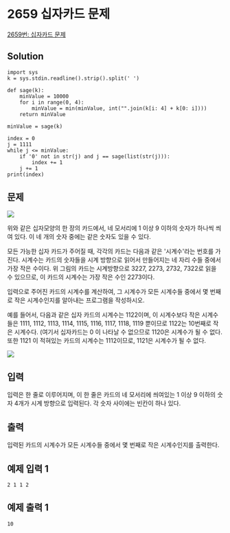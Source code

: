 # 2659 십자카드 문제

[2659번: 십자카드 문제](https://www.acmicpc.net/problem/2659)

## Solution

    import sys
    k = sys.stdin.readline().strip().split(' ')
    
    def sage(k):
        minValue = 10000
        for i in range(0, 4):
            minValue = min(minValue, int("".join(k[i: 4] + k[0: i])))
        return minValue
    
    minValue = sage(k)
    
    index = 0
    j = 1111
    while j <= minValue:
        if '0' not in str(j) and j == sage(list(str(j))):
            index += 1
        j += 1
    print(index)


## 문제

![](https://www.acmicpc.net/upload/images/nOrutAPEPgnrupqCSJstXcV6ymw.gif)

위와 같은 십자모양의 한 장의 카드에서, 네 모서리에 1 이상 9 이하의 숫자가 하나씩 씌여 있다. 이 네 개의 숫자 중에는 같은 숫자도 있을 수 있다.

모든 가능한 십자 카드가 주어질 때, 각각의 카드는 다음과 같은 '시계수'라는 번호를 가진다. 시계수는 카드의 숫자들을 시계 방향으로 읽어서 만들어지는 네 자리 수들 중에서 가장 작은 수이다. 위 그림의 카드는 시계방향으로 3227, 2273, 2732, 7322로 읽을 수 있으므로, 이 카드의 시계수는 가장 작은 수인 2273이다.

입력으로 주어진 카드의 시계수를 계산하여, 그 시계수가 모든 시계수들 중에서 몇 번째로 작은 시계수인지를 알아내는 프로그램을 작성하시오.

예를 들어서, 다음과 같은 십자 카드의 시계수는 1122이며, 이 시계수보다 작은 시계수들은 1111, 1112, 1113, 1114, 1115, 1116, 1117, 1118, 1119 뿐이므로 1122는 10번째로 작은 시계수다. (여기서 십자카드는 0 이 나타날 수 없으므로 1120은 시계수가 될 수 없다. 또한 1121 이 적혀있는 카드의 시계수는 1112이므로, 1121은 시계수가 될 수 없다.

![](https://www.acmicpc.net/upload/images/LZTeAvxa9Shzs4Y1CI.gif)

## 입력

입력은 한 줄로 이루어지며, 이 한 줄은 카드의 네 모서리에 씌여있는 1 이상 9 이하의 숫자 4개가 시계 방향으로 입력된다. 각 숫자 사이에는 빈칸이 하나 있다.

## 출력

입력된 카드의 시계수가 모든 시계수들 중에서 몇 번째로 작은 시계수인지를 출력한다.

## 예제 입력 1

    2 1 1 2

## 예제 출력 1

    10